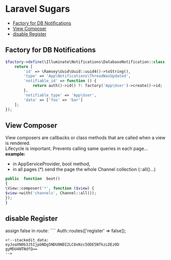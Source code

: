 # Laravel Sugars
* [Factory for DB Notifications](#factory-for-db-notifications)
*  [View Composer](#view-composer)
* [disable Register](#disable-register)

## Factory for DB Notifications
```php
$factory->define(\Illuminate\Notifications\DatabaseNotification::class, function ($faker) {
    return [
        'id' => \Ramsey\Uuid\Uuid::uuid4()->toString(),
        'type' => 'App\Notifications\ThreadWasUpdated',
        'notifiable_id' => function () {
            return auth()->id() ?: factory('App\User')->create()->id;
        },
        'notifiable_type' => 'App\User',
        'data' => ['foo' => 'bar']
    ];
});
```

## View Composer
View composers are callbacks or class methods that are called when a view is rendered.  
Lifecycle is important. Prevents calling same queries in each page...
**example:** 
* in AppServiceProvider, boot method,
* in all pages (*) send the page the whole Channel collection (::all()...)
```php
public  function  boot()
{
\View::composer('*', function ($view) {
$view->with('channels', Channel::all());
});
}
```  
## disable Register
assign false in route: ````
Auth::routes(['register' => false]);
````
<!--stackedit_data:
eyJoaXN0b3J5IjpbNDg5NDU0NDI2LC0xNzc5ODE5NTkzLDEzOD
gyMDU4NTNdfQ==
-->